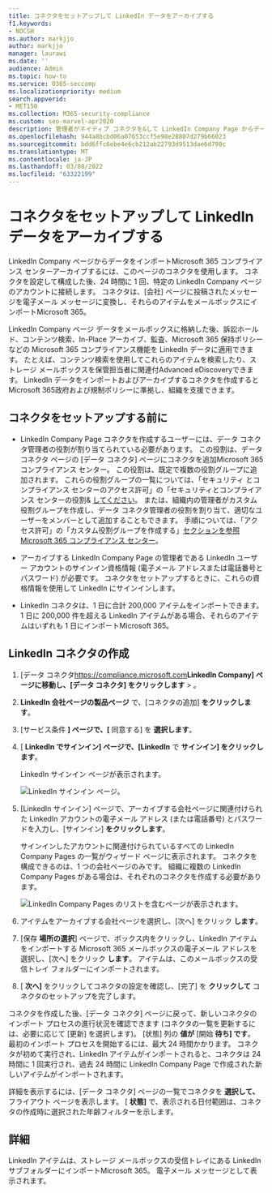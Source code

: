 ```yaml
---
title: コネクタをセットアップして LinkedIn データをアーカイブする
f1.keywords:
- NOCSH
ms.author: markjjo
author: markjjo
manager: laurawi
ms.date: ''
audience: Admin
ms.topic: how-to
ms.service: O365-seccomp
ms.localizationpriority: medium
search.appverid:
- MET150
ms.collection: M365-security-compliance
ms.custom: seo-marvel-apr2020
description: 管理者がネイティブ コネクタを&して LinkedIn Company Page からデータをインポートする方法について説明Microsoft 365。
ms.openlocfilehash: 944a8bcbd06a07653ccf5e98e28807d279b66023
ms.sourcegitcommit: bdd6ffc6ebe4e6cb212ab22793d9513dae6d798c
ms.translationtype: MT
ms.contentlocale: ja-JP
ms.lasthandoff: 03/08/2022
ms.locfileid: "63322199"
---
```

# <a name="set-up-a-connector-to-archive-linkedin-data"></a>コネクタをセットアップして LinkedIn データをアーカイブする

LinkedIn Company ページからデータをインポートMicrosoft 365 コンプライアンス センターアーカイブするには、このページのコネクタを使用します。 コネクタを設定して構成した後、24 時間に 1 回、特定の LinkedIn Company ページのアカウントに接続します。 コネクタは、[会社] ページに投稿されたメッセージを電子メール メッセージに変換し、それらのアイテムをメールボックスにインポートMicrosoft 365。

LinkedIn Company ページ データをメールボックスに格納した後、訴訟ホールド、コンテンツ検索、In-Place アーカイブ、監査、Microsoft 365 保持ポリシーなどの Microsoft 365 コンプライアンス機能を LinkedIn データに適用できます。 たとえば、コンテンツ検索を使用してこれらのアイテムを検索したり、ストレージ メールボックスを保管担当者に関連付Advanced eDiscoveryできます。 LinkedIn データをインポートおよびアーカイブするコネクタを作成するとMicrosoft 365政府および規制ポリシーに準拠し、組織を支援できます。

## <a name="before-you-set-up-a-connector"></a>コネクタをセットアップする前に

- LinkedIn Company Page コネクタを作成するユーザーには、データ コネクタ管理者の役割が割り当てられている必要があります。 この役割は、データ コネクタ ページの [データ  コネクタ] ページにコネクタを追加Microsoft 365 コンプライアンス センター。 この役割は、既定で複数の役割グループに追加されます。 これらの役割グループの一覧については、「セキュリティ とコンプライアンス センターのアクセス許可」の「セキュリティとコンプライアンス センターの役割& [してください](../security/office-365-security/permissions-in-the-security-and-compliance-center.md#roles-in-the-security--compliance-center)。 または、組織内の管理者がカスタム役割グループを作成し、データ コネクタ管理者の役割を割り当て、適切なユーザーをメンバーとして追加することもできます。 手順については、「アクセス許可」の「カスタム役割グループを作成する」[セクションを参照Microsoft 365 コンプライアンス センター](microsoft-365-compliance-center-permissions.md#create-a-custom-role-group)。

- アーカイブする LinkedIn Company Page の管理者である LinkedIn ユーザー アカウントのサインイン資格情報 (電子メール アドレスまたは電話番号とパスワード) が必要です。 コネクタをセットアップするときに、これらの資格情報を使用して LinkedIn にサインインします。

- LinkedIn コネクタは、1 日に合計 200,000 アイテムをインポートできます。 1 日に 200,000 件を超える LinkedIn アイテムがある場合、それらのアイテムはいずれも 1 日にインポートMicrosoft 365。

## <a name="create-a-linkedin-connector"></a>LinkedIn コネクタの作成

1. [データ コネクタ<https://compliance.microsoft.com>**LinkedIn Company] ページに移動し、[データ コネクタ] をクリックします** > 。

2. **LinkedIn 会社ページの製品ページ** で、[コネクタの追加] **をクリックします**。

3. [サービス条件 **] ページで、[** 同意する] を **選択します**。

4. [ **LinkedIn でサインイン] ページで、[LinkedIn** で **サインイン] をクリックします**。

   LinkedIn サインイン ページが表示されます。

   ![LinkedIn サインイン ページ。](../media/LinkedInSigninPage.png)

5. [LinkedIn サインイン] ページで、アーカイブする会社ページに関連付けられた LinkedIn アカウントの電子メール アドレス (または電話番号) とパスワードを入力し、[サインイン] **をクリックします**。

   サインインしたアカウントに関連付けられているすべての LinkedIn Company Pages の一覧がウィザード ページに表示されます。 コネクタを構成できるのは、1 つの会社ページのみです。 組織に複数の LinkedIn Company Pages がある場合は、それぞれのコネクタを作成する必要があります。

   ![LinkedIn Company Pages のリストを含むページが表示されます。](../media/LinkedInSelectCompanyPage.png)

6. アイテムをアーカイブする会社ページを選択し、[次へ] をクリック **します**。

7. [保存 **場所の選択**] ページで、ボックス内をクリックし、LinkedIn アイテムをインポートする Microsoft 365 メールボックスの電子メール アドレスを選択し、[次へ] をクリック **します**。 アイテムは、このメールボックスの受信トレイ フォルダーにインポートされます。

8. [ **次へ]** をクリックしてコネクタの設定を確認し、[完了] を **クリックして** コネクタのセットアップを完了します。

コネクタを作成した後、[データ コネクタ] ページに戻って、新しいコネクタのインポート プロセスの進行状況を確認できます (コネクタの一覧を更新するには、必要に応じて [更新] を選択します)。 [状態] 列の **値が** [開始 **待ち] です**。 最初のインポート プロセスを開始するには、最大 24 時間かかります。 コネクタが初めて実行され、LinkedIn アイテムがインポートされると、コネクタは 24 時間に 1 回実行され、過去 24 時間に LinkedIn Company Page で作成された新しいアイテムがインポートされます。

詳細を表示するには、[データ コネクタ] ページの一覧でコネクタを **選択して、** フライアウト ページを表示します。 [ **状態]** で、表示される日付範囲は、コネクタの作成時に選択された年齢フィルターを示します。

## <a name="more-information"></a>詳細

LinkedIn アイテムは、ストレージ メールボックスの受信トレイにある LinkedIn サブフォルダーにインポートMicrosoft 365。 電子メール メッセージとして表示されます。